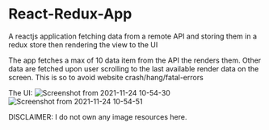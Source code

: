 # React-Redux-App
A reactjs application fetching data from a remote API and storing them in a redux store then rendering the view to the UI

The app fetches a max of 10 data item from the API the renders them. Other data are fetched upon user scrolling to the last available render data on the screen. This is so to avoid website crash/hang/fatal-errors

The UI:
![Screenshot from 2021-11-24 10-54-30](https://user-images.githubusercontent.com/33829355/143197323-c421705e-d725-475d-896d-9e811dff11ee.png)
![Screenshot from 2021-11-24 10-54-51](https://user-images.githubusercontent.com/33829355/143197335-beee11a2-0856-45b8-b959-e7c0bd900c35.png)

DISCLAIMER:
I do not own any image resources here.
